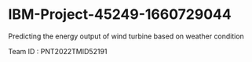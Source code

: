 # IBM-Project-45249-1660729044
Predicting the energy output of wind turbine based on weather condition

Team ID : PNT2022TMID52191
